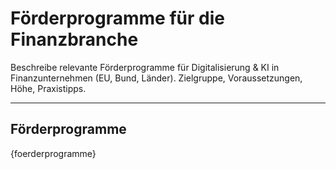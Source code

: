 <!-- foerderprogramme.md -->
# Förderprogramme für die Finanzbranche

Beschreibe relevante Förderprogramme für Digitalisierung & KI in Finanzunternehmen (EU, Bund, Länder). Zielgruppe, Voraussetzungen, Höhe, Praxistipps.

---

## Förderprogramme

{foerderprogramme}